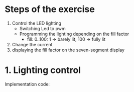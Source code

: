# Steps of the exercise
1. Control the LED lighting
    - Switching Led to pwm
    - Programming the lighting depending on the fill factor
      - fill: 0..100: 1 -> barely lit, 100 -> fully lit 
2. Change the current
3. displaying the fill factor on the seven-segment display

# 1. Lighting control
Implementation code:
```py


```